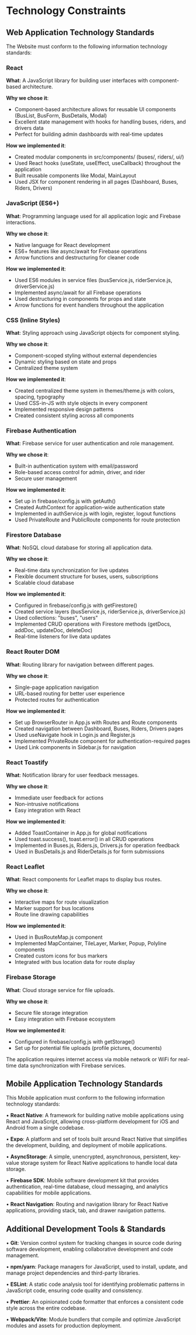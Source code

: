 # Technology Constraints

## Web Application Technology Standards

The Website must conform to the following information technology standards:

### **React**
**What**: A JavaScript library for building user interfaces with component-based architecture.

**Why we chose it**: 
- Component-based architecture allows for reusable UI components (BusList, BusForm, BusDetails, Modal)
- Excellent state management with hooks for handling buses, riders, and drivers data
- Perfect for building admin dashboards with real-time updates

**How we implemented it**:
- Created modular components in src/components/ (buses/, riders/, ui/)
- Used React hooks (useState, useEffect, useCallback) throughout the application
- Built reusable components like Modal, MainLayout
- Used JSX for component rendering in all pages (Dashboard, Buses, Riders, Drivers)

### **JavaScript (ES6+)**
**What**: Programming language used for all application logic and Firebase interactions.

**Why we chose it**:
- Native language for React development
- ES6+ features like async/await for Firebase operations
- Arrow functions and destructuring for cleaner code

**How we implemented it**:
- Used ES6 modules in service files (busService.js, riderService.js, driverService.js)
- Implemented async/await for all Firebase operations
- Used destructuring in components for props and state
- Arrow functions for event handlers throughout the application

### **CSS (Inline Styles)**
**What**: Styling approach using JavaScript objects for component styling.

**Why we chose it**:
- Component-scoped styling without external dependencies
- Dynamic styling based on state and props
- Centralized theme system

**How we implemented it**:
- Created centralized theme system in themes/theme.js with colors, spacing, typography
- Used CSS-in-JS with style objects in every component
- Implemented responsive design patterns
- Created consistent styling across all components

### **Firebase Authentication**
**What**: Firebase service for user authentication and role management.

**Why we chose it**:
- Built-in authentication system with email/password
- Role-based access control for admin, driver, and rider
- Secure user management

**How we implemented it**:
- Set up in firebase/config.js with getAuth()
- Created AuthContext for application-wide authentication state
- Implemented in authService.js with login, register, logout functions
- Used PrivateRoute and PublicRoute components for route protection

### **Firestore Database**
**What**: NoSQL cloud database for storing all application data.

**Why we chose it**:
- Real-time data synchronization for live updates
- Flexible document structure for buses, users, subscriptions
- Scalable cloud database

**How we implemented it**:
- Configured in firebase/config.js with getFirestore()
- Created service layers (busService.js, riderService.js, driverService.js)
- Used collections: "buses", "users" 
- Implemented CRUD operations with Firestore methods (getDocs, addDoc, updateDoc, deleteDoc)
- Real-time listeners for live data updates

### **React Router DOM**
**What**: Routing library for navigation between different pages.

**Why we chose it**:
- Single-page application navigation
- URL-based routing for better user experience
- Protected routes for authentication

**How we implemented it**:
- Set up BrowserRouter in App.js with Routes and Route components
- Created navigation between Dashboard, Buses, Riders, Drivers pages
- Used useNavigate hook in Login.js and Register.js
- Implemented PrivateRoute component for authentication-required pages
- Used Link components in Sidebar.js for navigation

### **React Toastify**
**What**: Notification library for user feedback messages.

**Why we chose it**:
- Immediate user feedback for actions
- Non-intrusive notifications
- Easy integration with React

**How we implemented it**:
- Added ToastContainer in App.js for global notifications
- Used toast.success(), toast.error() in all CRUD operations
- Implemented in Buses.js, Riders.js, Drivers.js for operation feedback
- Used in BusDetails.js and RiderDetails.js for form submissions

### **React Leaflet**
**What**: React components for Leaflet maps to display bus routes.

**Why we chose it**:
- Interactive maps for route visualization
- Marker support for bus locations
- Route line drawing capabilities

**How we implemented it**:
- Used in BusRouteMap.js component
- Implemented MapContainer, TileLayer, Marker, Popup, Polyline components
- Created custom icons for bus markers
- Integrated with bus location data for route display

### **Firebase Storage**
**What**: Cloud storage service for file uploads.

**Why we chose it**:
- Secure file storage integration
- Easy integration with Firebase ecosystem

**How we implemented it**:
- Configured in firebase/config.js with getStorage()
- Set up for potential file uploads (profile pictures, documents)

The application requires internet access via mobile network or WiFi for real-time data synchronization with Firebase services.

## Mobile Application Technology Standards

This Mobile application must conform to the following information technology standards:

• **React Native**: A framework for building native mobile applications using React and JavaScript, allowing cross-platform development for iOS and Android from a single codebase.

• **Expo**: A platform and set of tools built around React Native that simplifies the development, building, and deployment of mobile applications.

• **AsyncStorage**: A simple, unencrypted, asynchronous, persistent, key-value storage system for React Native applications to handle local data storage.

• **Firebase SDK**: Mobile software development kit that provides authentication, real-time database, cloud messaging, and analytics capabilities for mobile applications.

• **React Navigation**: Routing and navigation library for React Native applications, providing stack, tab, and drawer navigation patterns.

## Additional Development Tools & Standards

• **Git**: Version control system for tracking changes in source code during software development, enabling collaborative development and code management.

• **npm/yarn**: Package managers for JavaScript, used to install, update, and manage project dependencies and third-party libraries.

• **ESLint**: A static code analysis tool for identifying problematic patterns in JavaScript code, ensuring code quality and consistency.

• **Prettier**: An opinionated code formatter that enforces a consistent code style across the entire codebase.

• **Webpack/Vite**: Module bundlers that compile and optimize JavaScript modules and assets for production deployment.
